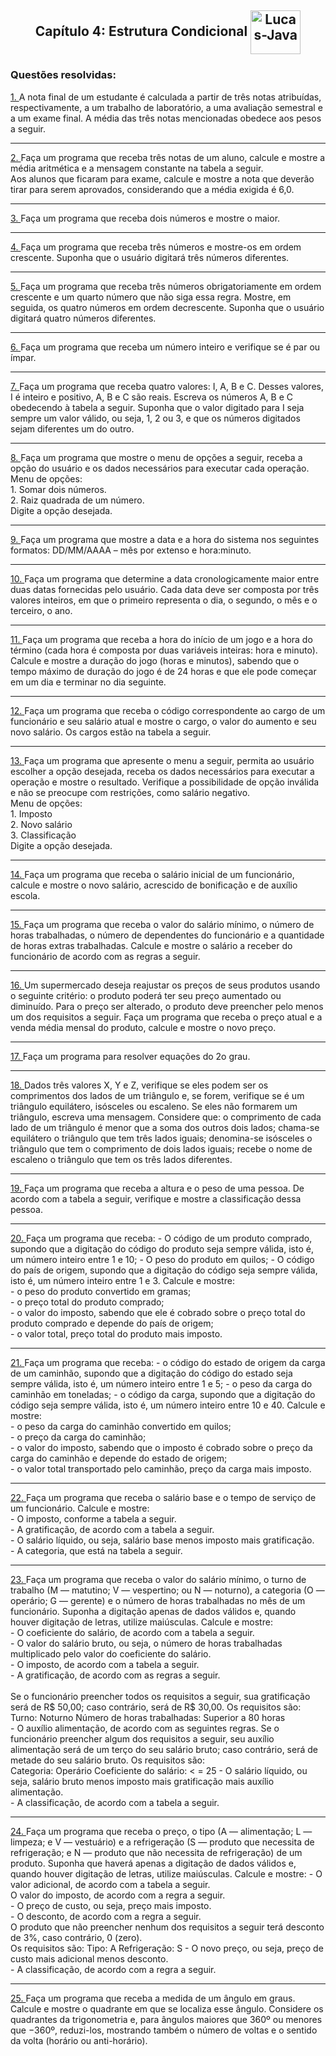 <h2 align="center">Capítulo 4: Estrutura Condicional <img align="center" alt="Lucas-Java" height="70" width="80" src="https://cdn.jsdelivr.net/gh/devicons/devicon/icons/java/java-original.svg" /></h2>
<h3>Questões resolvidas:</h3>

<a href="https://github.com/LucasCostaMrq/DisciplinaPoo2023.2/tree/main/Lista02/Quest%C3%B5es%20Resolvidas/Cap%C3%ADtulo%204/Q1R/src/br/edu/principal">1. </a>A nota final de um estudante é calculada a partir de três notas atribuídas, respectivamente, a um trabalho de laboratório, a uma avaliação semestral e a um exame final. A média das três notas mencionadas obedece aos pesos a seguir.
<hr>
<a href="https://github.com/LucasCostaMrq/DisciplinaPoo2023.2/tree/main/Lista02/Quest%C3%B5es%20Resolvidas/Cap%C3%ADtulo%204/Q2R/src/br/edu/principal">2. </a>Faça um programa que receba três notas de um aluno, calcule e mostre a média aritmética e a mensagem constante na tabela a seguir. <br>Aos alunos que ficaram para exame, calcule e mostre a nota que deverão tirar para serem aprovados, considerando que a média exigida é 6,0.
<hr>
<a href="https://github.com/LucasCostaMrq/DisciplinaPoo2023.2/tree/main/Lista02/Quest%C3%B5es%20Resolvidas/Cap%C3%ADtulo%204/Q3R/src/br/edu/principal">3. </a>Faça um programa que receba dois números e mostre o maior.
<hr>
<a href="https://github.com/LucasCostaMrq/DisciplinaPoo2023.2/tree/main/Lista02/Quest%C3%B5es%20Resolvidas/Cap%C3%ADtulo%204/Q4R/src/br/edu/principal">4. </a>Faça um programa que receba três números e mostre-os em ordem crescente. Suponha que o usuário digitará três números diferentes.
<hr>
<a href="https://github.com/LucasCostaMrq/DisciplinaPoo2023.2/tree/main/Lista02/Quest%C3%B5es%20Resolvidas/Cap%C3%ADtulo%204/Q5R/src/br/edu/principal">5. </a>Faça um programa que receba três números obrigatoriamente em ordem crescente e um quarto número que não siga essa regra. Mostre, em seguida, os quatro números em ordem decrescente. Suponha que o usuário digitará quatro números diferentes.
<hr>
<a href="https://github.com/LucasCostaMrq/DisciplinaPoo2023.2/tree/main/Lista02/Quest%C3%B5es%20Resolvidas/Cap%C3%ADtulo%204/Q6R/src/br/edu/principal">6. </a>Faça um programa que receba um número inteiro e verifique se é par ou ímpar.
<hr>
<a href="https://github.com/LucasCostaMrq/DisciplinaPoo2023.2/tree/main/Lista02/Quest%C3%B5es%20Resolvidas/Cap%C3%ADtulo%204/Q7R/src/br/edu/principal">7. </a>Faça um programa que receba quatro valores: I, A, B e C. Desses valores, I é inteiro e positivo, A, B e C são reais. Escreva os números A, B e C obedecendo à tabela a seguir. Suponha que o valor digitado para I seja sempre um valor válido, ou seja, 1, 2 ou 3, e que os números digitados sejam diferentes um do outro.
<hr>
<a href="https://github.com/LucasCostaMrq/DisciplinaPoo2023.2/tree/main/Lista02/Quest%C3%B5es%20Resolvidas/Cap%C3%ADtulo%204/Q8R/src/br/edu/principal">8. </a>Faça um programa que mostre o menu de opções a seguir, receba a opção do usuário e os dados necessários para executar cada operação. <br>Menu de opções: <br>1. Somar dois números. <br>2. Raiz quadrada de um número. <br>Digite a opção desejada.
<hr>
<a href="https://github.com/LucasCostaMrq/DisciplinaPoo2023.2/tree/main/Lista02/Quest%C3%B5es%20Resolvidas/Cap%C3%ADtulo%204/Q9R/src/br/edu/principal">9. </a>Faça um programa que mostre a data e a hora do sistema nos seguintes formatos: DD/MM/AAAA – mês por extenso e hora:minuto.
<hr>
<a href="https://github.com/LucasCostaMrq/DisciplinaPoo2023.2/tree/main/Lista02/Quest%C3%B5es%20Resolvidas/Cap%C3%ADtulo%204/Q10R/src/br/edu/principal">10. </a>Faça um programa que determine a data cronologicamente maior entre duas datas fornecidas pelo usuário. Cada data deve ser composta por três valores inteiros, em que o primeiro representa o dia, o segundo, o mês e o terceiro, o ano.
<hr>
<a href="https://github.com/LucasCostaMrq/DisciplinaPoo2023.2/tree/main/Lista02/Quest%C3%B5es%20Resolvidas/Cap%C3%ADtulo%204/Q11R/src/br/edu/principal">11. </a>Faça um programa que receba a hora do início de um jogo e a hora do término (cada hora é composta por duas variáveis inteiras: hora e minuto). Calcule e mostre a duração do jogo (horas e minutos), sabendo que o tempo máximo de duração do jogo é de 24 horas e que ele pode começar em um dia e terminar no dia seguinte.
<hr>
<a href="https://github.com/LucasCostaMrq/DisciplinaPoo2023.2/tree/main/Lista02/Quest%C3%B5es%20Resolvidas/Cap%C3%ADtulo%204/Q12R/src/br/edu/principal">12. </a>Faça um programa que receba o código correspondente ao cargo de um funcionário e seu salário atual e mostre o cargo, o valor do aumento e seu novo salário. Os cargos estão na tabela a seguir.
<hr>
<a href="https://github.com/LucasCostaMrq/DisciplinaPoo2023.2/tree/main/Lista02/Quest%C3%B5es%20Resolvidas/Cap%C3%ADtulo%204/Q13R/src/br/edu/principal">13. </a>Faça um programa que apresente o menu a seguir, permita ao usuário escolher a opção desejada, receba os dados necessários para executar a operação e mostre o resultado. Verifique a possibilidade de opção inválida e não se preocupe com restrições, como salário negativo. <br>Menu de opções: <br>1. Imposto <br>2. Novo salário <br>3. Classificação <br>Digite a opção desejada.
<hr>
<a href="https://github.com/LucasCostaMrq/DisciplinaPoo2023.2/tree/main/Lista02/Quest%C3%B5es%20Resolvidas/Cap%C3%ADtulo%204/Q14R/src/br/edu/principal">14. </a>Faça um programa que receba o salário inicial de um funcionário, calcule e mostre o novo salário, acrescido de bonificação e de auxílio escola.
<hr>
<a href="https://github.com/LucasCostaMrq/DisciplinaPoo2023.2/tree/main/Lista02/Quest%C3%B5es%20Resolvidas/Cap%C3%ADtulo%204/Q15R/src/br/edu/principal">15. </a>Faça um programa que receba o valor do salário mínimo, o número de horas trabalhadas, o número de dependentes do funcionário e a quantidade de horas extras trabalhadas. Calcule e mostre o salário a receber do funcionário de acordo com as regras a seguir.
<hr>
<a href="https://github.com/LucasCostaMrq/DisciplinaPoo2023.2/tree/main/Lista02/Quest%C3%B5es%20Resolvidas/Cap%C3%ADtulo%204/Q16R/src/br/edu/principal">16. </a>Um supermercado deseja reajustar os preços de seus produtos usando o seguinte critério: o produto poderá ter seu preço aumentado ou diminuído. Para o preço ser alterado, o produto deve preencher pelo menos um dos requisitos a seguir. Faça um programa que receba o preço atual e a venda média mensal do produto, calcule e mostre o novo preço.
<hr>
<a href="https://github.com/LucasCostaMrq/DisciplinaPoo2023.2/tree/main/Lista02/Quest%C3%B5es%20Resolvidas/Cap%C3%ADtulo%204/Q17R/src/br/edu/principal">17. </a>Faça um programa para resolver equações do 2o grau.
<hr>
<a href="https://github.com/LucasCostaMrq/DisciplinaPoo2023.2/tree/main/Lista02/Quest%C3%B5es%20Resolvidas/Cap%C3%ADtulo%204/Q18R/src/br/edu/principal">18. </a>Dados três valores X, Y e Z, verifique se eles podem ser os comprimentos dos lados de um triângulo e, se forem, verifique se é um triângulo equilátero, isósceles ou escaleno. Se eles não formarem um triângulo, escreva uma mensagem. Considere que: o comprimento de cada lado de um triângulo é menor que a soma dos outros dois lados; chama-se equilátero o triângulo que tem três lados iguais; denomina-se isósceles o triângulo que tem o comprimento de dois lados iguais; recebe o nome de escaleno o triângulo que tem os três lados diferentes.
<hr>
<a href="https://github.com/LucasCostaMrq/DisciplinaPoo2023.2/tree/main/Lista02/Quest%C3%B5es%20Resolvidas/Cap%C3%ADtulo%204/Q19R/src/br/edu/principal">19. </a>Faça um programa que receba a altura e o peso de uma pessoa. De acordo com a tabela a seguir, verifique e mostre a classificação dessa pessoa.
<hr>
<a href="https://github.com/LucasCostaMrq/DisciplinaPoo2023.2/tree/main/Lista02/Quest%C3%B5es%20Resolvidas/Cap%C3%ADtulo%204/Q20R/src/br/edu/principal">20. </a>Faça um programa que receba: - O código de um produto comprado, supondo que a digitação do código do produto seja sempre válida, isto é, um número inteiro entre 1 e 10; - O peso do produto em quilos; - O código do país de origem, supondo que a digitação do código seja sempre válida, isto é, um número inteiro entre 1 e 3. Calcule e mostre: <br>- o peso do produto convertido em gramas; <br>- o preço total do produto comprado; <br>- o valor do imposto, sabendo que ele é cobrado sobre o preço total do produto comprado e depende do país de origem; <br>- o valor total, preço total do produto mais imposto.
<hr>
<a href="https://github.com/LucasCostaMrq/DisciplinaPoo2023.2/tree/main/Lista02/Quest%C3%B5es%20Resolvidas/Cap%C3%ADtulo%204/Q21R/src/br/edu/principal">21. </a>Faça um programa que receba: - o código do estado de origem da carga de um caminhão, supondo que a digitação do código do estado seja sempre válida, isto é, um número inteiro entre 1 e 5; - o peso da carga do caminhão em toneladas; - o código da carga, supondo que a digitação do código seja sempre válida, isto é, um número inteiro entre 10 e 40. Calcule e mostre: <br>- o peso da carga do caminhão convertido em quilos; <br>- o preço da carga do caminhão; <br>- o valor do imposto, sabendo que o imposto é cobrado sobre o preço da carga do caminhão e depende do estado de origem; <br>- o valor total transportado pelo caminhão, preço da carga mais imposto.
<hr>
<a href="https://github.com/LucasCostaMrq/DisciplinaPoo2023.2/tree/main/Lista02/Quest%C3%B5es%20Resolvidas/Cap%C3%ADtulo%204/Q22R/src/br/edu/principal">22. </a>Faça um programa que receba o salário base e o tempo de serviço de um funcionário. Calcule e mostre: <br>- O imposto, conforme a tabela a seguir. <br>- A gratificação, de acordo com a tabela a seguir. <br>- O salário líquido, ou seja, salário base menos imposto mais gratificação. <br>- A categoria, que está na tabela a seguir.
<hr>
<a href="https://github.com/LucasCostaMrq/DisciplinaPoo2023.2/tree/main/Lista02/Quest%C3%B5es%20Resolvidas/Cap%C3%ADtulo%204/Q23R/src/br/edu/principal">23. </a>Faça um programa que receba o valor do salário mínimo, o turno de trabalho (M — matutino; V — vespertino; ou N — noturno), a categoria (O — operário; G — gerente) e o número de horas trabalhadas no mês de um funcionário. Suponha a digitação apenas de dados válidos e, quando houver digitação de letras, utilize maiúsculas. Calcule e mostre: <br>- O coeficiente do salário, de acordo com a tabela a seguir. <br>- O valor do salário bruto, ou seja, o número de horas trabalhadas multiplicado pelo valor do coeficiente do salário. <br>- O imposto, de acordo com a tabela a seguir. <br>- A gratificação, de acordo com as regras a seguir. <br><br>Se o funcionário preencher todos os requisitos a seguir, sua gratificação será de R$ 50,00; caso contrário, será de R$ 30,00. Os requisitos são: Turno: Noturno Número de horas trabalhadas: Superior a 80 horas <br>- O auxílio alimentação, de acordo com as seguintes regras. Se o funcionário preencher algum dos requisitos a seguir, seu auxílio alimentação será de um terço do seu salário bruto; caso contrário, será de metade do seu salário bruto. Os requisitos são: <br>Categoria: Operário Coeficiente do salário: < = 25 - O salário líquido, ou seja, salário bruto menos imposto mais gratificação mais auxílio alimentação. <br>- A classificação, de acordo com a tabela a seguir.
<hr>
<a href="https://github.com/LucasCostaMrq/DisciplinaPoo2023.2/tree/main/Lista02/Quest%C3%B5es%20Resolvidas/Cap%C3%ADtulo%204/Q24R/src/br/edu/principal">24. </a>Faça um programa que receba o preço, o tipo (A — alimentação; L — limpeza; e V — vestuário) e a refrigeração (S — produto que necessita de refrigeração; e N — produto que não necessita de refrigeração) de um produto. Suponha que haverá apenas a digitação de dados válidos e, quando houver digitação de letras, utilize maiúsculas. Calcule e mostre: - O valor adicional, de acordo com a tabela a seguir.<br> O valor do imposto, de acordo com a regra a seguir. <br>- O preço de custo, ou seja, preço mais imposto. <br>- O desconto, de acordo com a regra a seguir. <br>O produto que não preencher nenhum dos requisitos a seguir terá desconto de 3%, caso contrário, 0 (zero). <br>Os requisitos são: Tipo: A Refrigeração: S - O novo preço, ou seja, preço de custo mais adicional menos desconto. <br>- A classificação, de acordo com a regra a seguir.
<hr>
<a href="https://github.com/LucasCostaMrq/DisciplinaPoo2023.2/tree/main/Lista02/Quest%C3%B5es%20Resolvidas/Cap%C3%ADtulo%204/Q25R/src/br/edu/principal">25. </a>Faça um programa que receba a medida de um ângulo em graus. Calcule e mostre o quadrante em que se localiza esse ângulo. Considere os quadrantes da trigonometria e, para ângulos maiores que 360º ou menores que −360º, reduzi-los, mostrando também o número de voltas e o sentido da volta (horário ou anti-horário).
